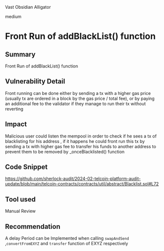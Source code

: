 Vast Obsidian Alligator

medium

# Front Run of addBlackList() function

## Summary
Front Run of addBlackList() function

## Vulnerability Detail
Front running can be done either by sending a tx with a higher gas price (usually tx are ordered in a block by the gas price / total fee), or by paying an additional fee to the validator if they manage to run their tx without reverting

## Impact
Malicious user could listen the mempool in order to check if he sees a tx of blacklisting for his address , if it happens he could front run this tx by sending a tx with higher gas fee to transfer his funds to another address to prevent them to be removed by _onceBlacklisted() function

## Code Snippet
https://github.com/sherlock-audit/2024-02-telcoin-platform-audit-update/blob/main/telcoin-contracts/contracts/util/abstract/Blacklist.sol#L72

## Tool used

Manual Review

## Recommendation

A delay Period can be Implemented when calling `swapAndSend` ,`convertFromEXYZ`  and `transfer` function of EXYZ respectively
